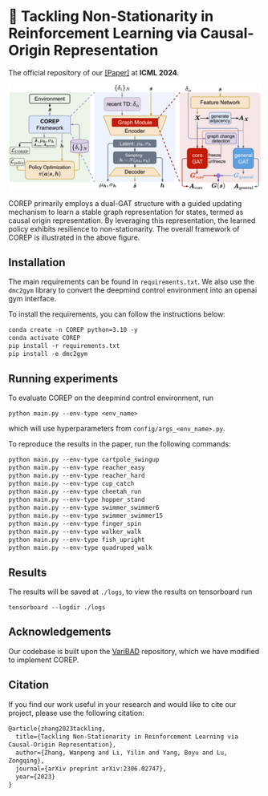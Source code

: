 # 📄 Tackling Non-Stationarity in Reinforcement Learning via Causal-Origin Representation
      
The official repository of our [[Paper]](https://arxiv.org/pdf/2306.02747) at **ICML 2024**.

![COREP](imgs/COREP_framework.png)

COREP primarily employs a dual-GAT structure with a guided updating mechanism to learn a stable graph representation for states, termed as causal origin representation. By leveraging this representation, the learned policy exhibits resilience to non-stationarity. The overall framework of COREP is illustrated in the above figure.

## Installation

The main requirements can be found in `requirements.txt`. We also use the `dmc2gym` library to convert the deepmind control environment into an openai gym interface.

To install the requirements, you can follow the instructions below:

```
conda create -n COREP python=3.10 -y
conda activate COREP
pip install -r requirements.txt
pip install -e dmc2gym
```

## Running experiments

To evaluate COREP on the deepmind control environment, run

```
python main.py --env-type <env_name>
``` 

which will use hyperparameters from `config/args_<env_name>.py`. 

To reproduce the results in the paper, run the following commands:

```
python main.py --env-type cartpole_swingup
python main.py --env-type reacher_easy
python main.py --env-type reacher_hard
python main.py --env-type cup_catch
python main.py --env-type cheetah_run
python main.py --env-type hopper_stand
python main.py --env-type swimmer_swimmer6
python main.py --env-type swimmer_swimmer15
python main.py --env-type finger_spin
python main.py --env-type walker_walk
python main.py --env-type fish_upright
python main.py --env-type quadruped_walk
```

## Results

The results will be saved at `./logs`, to view the results on tensorboard run

```
tensorboard --logdir ./logs
```

## Acknowledgements

Our codebase is built upon the [VariBAD](https://github.com/lmzintgraf/varibad) repository, which we have modified to implement COREP.

## Citation

If you find our work useful in your research and would like to cite our project, please use the following citation:
```
@article{zhang2023tackling,
  title={Tackling Non-Stationarity in Reinforcement Learning via Causal-Origin Representation},
  author={Zhang, Wanpeng and Li, Yilin and Yang, Boyu and Lu, Zongqing},
  journal={arXiv preprint arXiv:2306.02747},
  year={2023}
}
```